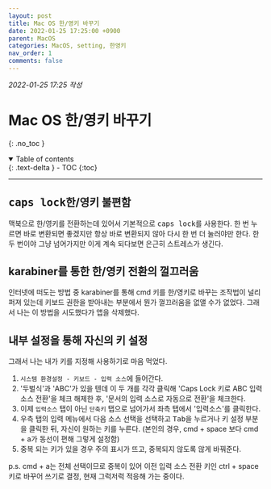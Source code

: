 ```yaml
---
layout: post
title: Mac OS 한/영키 바꾸기
date: 2022-01-25 17:25:00 +0900
parent: MacOS
categories: MacOS, setting, 한영키
nav_order: 1
comments: false
---
```


*2022-01-25 17:25 작성*

# Mac OS 한/영키 바꾸기

{: .no_toc }

<details open markdown="block">
  <summary>
    Table of contents
  </summary>
  {: .text-delta }
- TOC
{:toc}
</details>

---

## <kbd>caps lock</kbd>한/영키 불편함

맥북으로 한/영키를 전환하는데 있어서 기본적으로 <kbd>caps lock</kbd>를 사용한다. 한 번 누르면 바로 변환되면 좋겠지만 항상 바로 변환되지 않아 다시 한 번 더 눌러야만 한다. 한 두 번이야 그냥 넘어가지만 이게 계속 되다보면 은근히 스트레스가 생긴다.

## karabiner를 통한 한/영키 전환의 껄끄러움

인터넷에 떠도는 방법 중 karabiner를 통해 cmd 키를 한/영키로 바꾸는 조작법이 널리 퍼져 있는데 키보드 권한을 받아내는 부분에서 뭔가 껄끄러움을 없앨 수가 없었다. 그래서 나는 이 방법을 시도했다가 앱을 삭제했다.

## 내부 설정을 통해 자신의 키 설정

그래서 나는 내가 키를 지정해 사용하기로 마음 먹었다. 

1. `시스템 환경설정 - 키보드 - 입력 소스`에 들어간다.
2. '두벌식'과 'ABC'가 있을 텐데 이 두 개를 각각 클릭해 'Caps Lock 키로 ABC 입력 소스 전환'을 체크 해제한 후, '문서의 입력 소스로 자동으로 전환'을 체크한다.
3. 이제 `입력소스` 탭이 아닌 `단축키` 탭으로 넘어가서 좌측 탭에서 '입력소스'를 클릭한다.
4. 우측 탭의 입력 메뉴에서 다음 소스 선택을 선택하고 <kbd>Tab</kbd>을 누르거나 키 설정 부분을 클릭한 뒤, 자신이 원하는 키를 누른다. (본인의 경우, cmd + space 보다 cmd + a가 동선이 편해 그렇게 설정함)
5. 중복 되는 키가 있을 경우 주의 표시가 뜨고, 중복되지 않도록 않게 바꿔준다.

p.s. cmd + a는 전체 선택이므로 중복이 있어 이전 입력 소스 전환 키인 ctrl + space 키로 바꾸어 쓰기로 결정, 현재 그럭저럭 적응해 가는 중이다.
